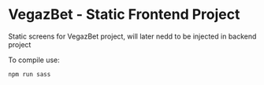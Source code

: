 
# VegazBet - Static Frontend Project

Static screens for VegazBet project, will later nedd to be injected in backend project

To compile use:
```
npm run sass
```